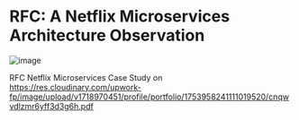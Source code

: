 # RFC: A Netflix Microservices Architecture Observation

![image](https://github.com/user-attachments/assets/3db29760-bfb1-4ac8-8533-4f882ec35db5)

RFC Netflix Microservices Case Study on https://res.cloudinary.com/upwork-fp/image/upload/v1718970451/profile/portfolio/1753958241111019520/cnqwvdlzmr6yff3d3g6h.pdf
